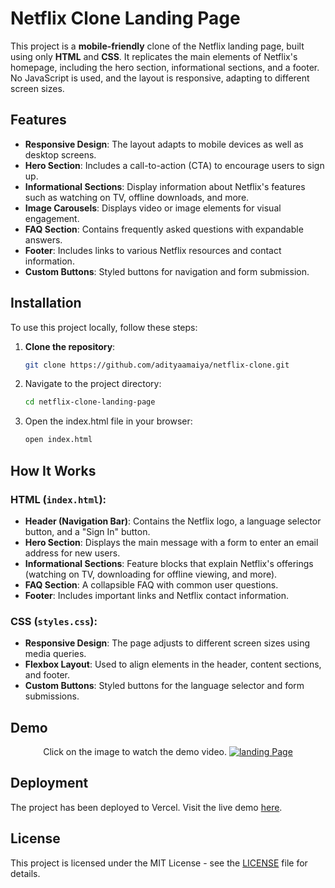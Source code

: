 # Netflix Clone Landing Page

This project is a **mobile-friendly** clone of the Netflix landing page, built using only **HTML** and **CSS**. It replicates the main elements of Netflix's homepage, including the hero section, informational sections, and a footer. No JavaScript is used, and the layout is responsive, adapting to different screen sizes.

## Features

- **Responsive Design**: The layout adapts to mobile devices as well as desktop screens.
- **Hero Section**: Includes a call-to-action (CTA) to encourage users to sign up.
- **Informational Sections**: Display information about Netflix's features such as watching on TV, offline downloads, and more.
- **Image Carousels**: Displays video or image elements for visual engagement.
- **FAQ Section**: Contains frequently asked questions with expandable answers.
- **Footer**: Includes links to various Netflix resources and contact information.
- **Custom Buttons**: Styled buttons for navigation and form submission.

## Installation

To use this project locally, follow these steps:

1. **Clone the repository**:

   ```bash
   git clone https://github.com/adityaamaiya/netflix-clone.git
   ```

2. Navigate to the project directory:

   ```bash
   cd netflix-clone-landing-page
   ```

3. Open the index.html file in your browser:

   ```bash
   open index.html
   ```

## How It Works

### HTML (`index.html`):

- **Header (Navigation Bar)**: Contains the Netflix logo, a language selector button, and a "Sign In" button.
- **Hero Section**: Displays the main message with a form to enter an email address for new users.
- **Informational Sections**: Feature blocks that explain Netflix's offerings (watching on TV, downloading for offline viewing, and more).
- **FAQ Section**: A collapsible FAQ with common user questions.
- **Footer**: Includes important links and Netflix contact information.

### CSS (`styles.css`):

- **Responsive Design**: The page adjusts to different screen sizes using media queries.
- **Flexbox Layout**: Used to align elements in the header, content sections, and footer.
- **Custom Buttons**: Styled buttons for the language selector and form submissions.

## Demo

<p align="center">
   Click on the image to watch the demo video.
  <a href="https://youtu.be/xIu_E_vqC7E">
  <img src="https://i.imgur.com/64jhqbj.png" alt="landing Page" />
  </a>
</p>

## Deployment

The project has been deployed to Vercel. Visit the live demo [here](https://nflix-clone-ten-rouge.vercel.app/).

## License

This project is licensed under the MIT License - see the [LICENSE](LICENSE) file for details.
